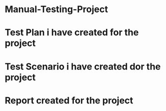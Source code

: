 # Manual-Testing-Project
# Test Plan i have created for the project
# Test Scenario i have created dor the project
# Report created for the project
